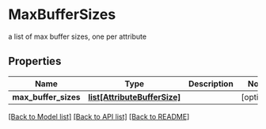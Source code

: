 # MaxBufferSizes

a list of max buffer sizes, one per attribute
## Properties
Name | Type | Description | Notes
------------ | ------------- | ------------- | -------------
**max_buffer_sizes** | [**list[AttributeBufferSize]**](AttributeBufferSize.md) |  | [optional] 

[[Back to Model list]](../README.md#documentation-for-models) [[Back to API list]](../README.md#documentation-for-api-endpoints) [[Back to README]](../README.md)


